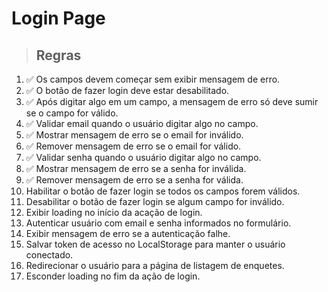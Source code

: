 # Login Page

> ## Regras

1. ✅ Os campos devem começar sem exibir mensagem de erro.
2. ✅ O botão de fazer login deve estar desabilitado.
3. ✅ Após digitar algo em um campo, a mensagem de erro só deve sumir se o campo for válido.
4. ✅ Validar email quando o usuário digitar algo no campo.
5. ✅ Mostrar mensagem de erro se o email for inválido.
6. ✅ Remover mensagem de erro se o email for válido.
7. ✅ Validar senha quando o usuário digitar algo no campo.
8. ✅ Mostrar mensagem de erro se a senha for inválida.
9. ✅ Remover mensagem de erro se a senha for válida.
10. Habilitar o botão de fazer login se todos os campos forem válidos.
11. Desabilitar o botão de fazer login se algum campo for inválido.
12. Exibir loading no início da acação de login.
13. Autenticar usuário com email e senha informados no formulário.
14. Exibir mensagem de erro se a autenticação falhe.
15. Salvar token de acesso no LocalStorage para manter o usuário conectado.
16. Redirecionar o usuário para a página de listagem de enquetes.
17. Esconder loading no fim da ação de login.
